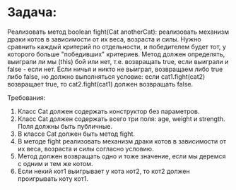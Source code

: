 # Задача:

Реализовать метод boolean fight(Cat anotherCat):
реализовать механизм драки котов в зависимости от их веса, возраста и силы.
Нужно сравнить каждый критерий по отдельности, и победителем будет тот, у которого больше "победивших" критериев.
Метод должен определять, выиграли ли мы (this) бой или нет, т.е. возвращать true, если выиграли и false - если нет.
Если ничья и никто не выиграл, возвращаем либо true либо false, но должно выполняться условие:
если cat1.fight(cat2) возвращает true,
то cat2.fight(cat1) должен возвращать false.

Требования:

1.	Класс Cat должен содержать конструктор без параметров.
2.	Класс Cat должен содержать всего три поля: age, weight и strength. Поля должны быть публичные.
3.	В классе Cat должен быть метод fight.
4.	В методе fight реализовать механизм драки котов в зависимости от их веса, возраста и силы согласно условию.
5.	Метод должен возвращать одно и тоже значение, если мы деремся с одним и тем же котом.
6.	Если некий кот1 выигрывает у кота кот2, то кот2 должен проигрывать коту кот1.
